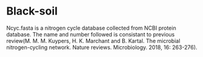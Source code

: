 # Black-soil
Ncyc.fasta is a nitrogen cycle database collected from NCBI protein database. The name and number followed is consistant to previous review(M. M. M. Kuypers, H. K. Marchant and B. Kartal. The microbial nitrogen-cycling network. Nature reviews. Microbiology. 2018, 16: 263-276).
